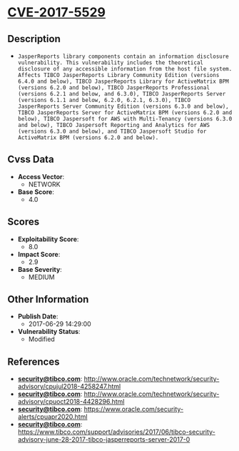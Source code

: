 
# [CVE-2017-5529](http://www.oracle.com/technetwork/security-advisory/cpujul2018-4258247.html)

## Description

- `JasperReports library components contain an information disclosure vulnerability. This vulnerability includes the theoretical disclosure of any accessible information from the host file system. Affects TIBCO JasperReports Library Community Edition (versions 6.4.0 and below), TIBCO JasperReports Library for ActiveMatrix BPM (versions 6.2.0 and below), TIBCO JasperReports Professional (versions 6.2.1 and below, and 6.3.0), TIBCO JasperReports Server (versions 6.1.1 and below, 6.2.0, 6.2.1, 6.3.0), TIBCO JasperReports Server Community Edition (versions 6.3.0 and below), TIBCO JasperReports Server for ActiveMatrix BPM (versions 6.2.0 and below), TIBCO Jaspersoft for AWS with Multi-Tenancy (versions 6.3.0 and below), TIBCO Jaspersoft Reporting and Analytics for AWS (versions 6.3.0 and below), and TIBCO Jaspersoft Studio for ActiveMatrix BPM (versions 6.2.0 and below).`

## Cvss Data

- **Access Vector**:
  - NETWORK
- **Base Score**:
  - 4.0

## Scores

- **Exploitability Score**:
  - 8.0
- **Impact Score**:
  - 2.9
- **Base Severity**:
  - MEDIUM

## Other Information

- **Publish Date**:
  - 2017-06-29 14:29:00
- **Vulnerability Status**:
  - Modified

## References

- **security@tibco.com**: http://www.oracle.com/technetwork/security-advisory/cpujul2018-4258247.html
- **security@tibco.com**: http://www.oracle.com/technetwork/security-advisory/cpuoct2018-4428296.html
- **security@tibco.com**: https://www.oracle.com/security-alerts/cpuapr2020.html
- **security@tibco.com**: https://www.tibco.com/support/advisories/2017/06/tibco-security-advisory-june-28-2017-tibco-jasperreports-server-2017-0

